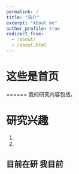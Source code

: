 ```yaml
---
permalink: /
title: "简介"
excerpt: "About me"
author_profile: true
redirect_from: 
  - /about/
  - /about.html
---
```


# 这些是首页
======
我的研究内容包括。

研究兴趣
======
1. 
2. 

目前在研
我目前
------
